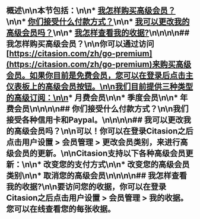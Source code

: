 ## 概述\n\n本节包括：\n\n* [我怎样购买高级会员？](#purchase)\n\n* [你们接受什么付款方式？](#payment-methods)\n\n* [我可以更改我的高级会员吗？](#change-subscription)\n\n* [我怎样查看我的收据?](#access-receipts)\n\n<a name='purchase'></a>\n\n## 我怎样购买高级会员？\n\n你可以通过访问[https://citasion.com/zh/go-premium](https://citasion.com/zh/go-premium)来购买高级会员。如果你目前是免费会员，您可以在登录后点击主仪表板上的高级会员按钮。\n\n我们目前提供三种类型的高级订阅：\n\n* 月费会员\n\n* 季度会员\n\n* 年费会员\n\n<a name='payment-methods'></a>\n\n## 你们接受什么付款方式？\n\n我们接受各种信用卡和Paypal。\n\n<a name='change-subscription'></a>\n\n## 我可以更改我的高级会员吗？\n\n可以！你可以在登录Citasion之后点击用户设置 > 会员管理 > 更改会员类别，来进行高级会员的更新。\n\nCitasion支持以下各种高级会员更新：\n\n* 改变您的支付方式\n\n* 改变您的高级会员类别\n\n* 取消您的高级会员\n\n<a name='access-receipts'></a>\n\n## 我怎样查看我的收据?\n\n要访问您的收据，你可以在登录Citasion之后点击用户设置 > 会员管理 > 我的收据。您可以在线查看您的每张收据。 

